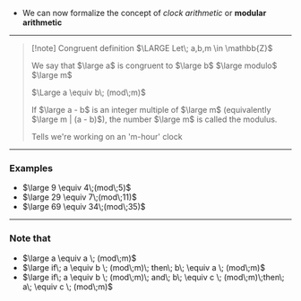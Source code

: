 - We can now formalize the concept of *clock arithmetic* or **modular arithmetic**
___
> [!note] Congruent definition
> $\LARGE Let\; a,b,m \in \mathbb{Z}$
> 
>  We say that $\large a$ is congruent to $\large b$ $\large modulo$ $\large m$
> 
> $\Large a \equiv b\; (mod\;m)$
>
> If $\large a - b$ is an integer multiple of $\large m$ (equivalently $\large m | (a - b)$), the number $\large m$ is called the modulus.
> 
> Tells we're working on an 'm-hour' clock
___
### Examples 
- $\large 9 \equiv 4\;(mod\;5)$
- $\large 29 \equiv 7\;(mod\;11)$
- $\large 69 \equiv 34\;(mod\;35)$
___
### Note that
- $\large a \equiv a \; (mod\;m)$
- $\large if\; a \equiv b \; (mod\;m)\; then\; b\; \equiv a \; (mod\;m)$
- $\large if\; a \equiv b \; (mod\;m)\; and\; b\; \equiv c \; (mod\;m)\;then\; a\; \equiv c \; (mod\;m)$
